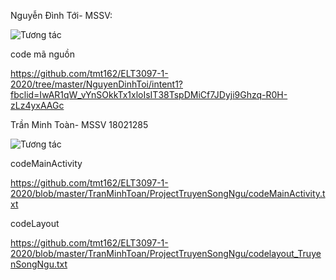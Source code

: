 Nguyễn Đình Tới- MSSV:

![Tương tác](https://i.imgur.com/zj1GwAd.gif)

code mã nguồn

https://github.com/tmt162/ELT3097-1-2020/tree/master/NguyenDinhToi/intent1?fbclid=IwAR1qW_vYnSOkkTx1xloIsIT38TspDMiCf7JDyji9Ghzq-R0H-zLz4yxAAGc


Trần Minh Toàn- MSSV 18021285

![Tương tác](https://media.giphy.com/media/EWB1Ay09BhZNRJoez7/giphy.gif)

codeMainActivity

https://github.com/tmt162/ELT3097-1-2020/blob/master/TranMinhToan/ProjectTruyenSongNgu/codeMainActivity.txt

codeLayout 

https://github.com/tmt162/ELT3097-1-2020/blob/master/TranMinhToan/ProjectTruyenSongNgu/codelayout_TruyenSongNgu.txt
